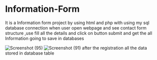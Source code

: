 # Information-Form
It is a Information form project by using html and php with using my sql database connection when user open webpage and see contact form structure ,use fill all the details and click on button submit and get the all Information going to save in databases

![Screenshot (95)](https://user-images.githubusercontent.com/118659630/225597033-c3fd2c91-7f6a-454c-9a8c-bafc1dd1557c.png)
![Screenshot (91)](https://user-images.githubusercontent.com/118659630/225597194-e7146b51-347d-4f4d-a740-aa647848280d.png)
after the registration all the data stored in database table

